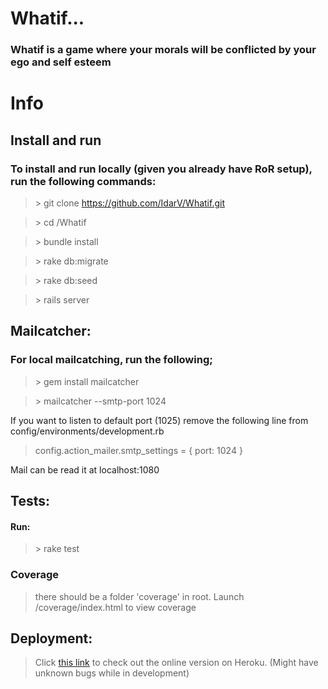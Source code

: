 # Whatif...
### Whatif is a game where your morals will be conflicted by your ego and self esteem

# Info
## Install and run
### To install and run locally (given you already have RoR setup), run the following commands:
> \> git clone https://github.com/IdarV/Whatif.git

> \> cd /Whatif

> \> bundle install

> \> rake db:migrate

> \> rake db:seed

> \> rails server

## Mailcatcher:
### For local mailcatching, run the following;

> \> gem install mailcatcher

> \> mailcatcher --smtp-port 1024

If you want to listen to default port (1025) remove the following line from config/environments/development.rb

> config.action_mailer.smtp_settings = {  port: 1024 }


 Mail can be read it at localhost:1080

## Tests:
#### Run:
> \> rake test
### Coverage
> there should be a folder 'coverage' in root. Launch /coverage/index.html to view coverage

## Deployment:
> Click [this link](https://whatifgame.herokuapp.com/"whatifgame.herokuapp.com") to check out the online version on Heroku. (Might have unknown bugs while in development)
